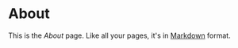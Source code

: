 # About

This is the *About* page. Like all your pages, it's in [Markdown](https://guides.github.com/features/mastering-markdown/) format.

